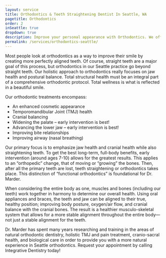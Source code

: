 ```yaml
---
layout: service
title: Orthodontics & Teeth Straightening Dentist In Seattle, WA
pagetitle: Orthodontics
order: 2
inSeattle: true
dropdown: true
description: Improve your personal appearance with Orthodontics. We offer orthodontic services for children and adults of the Seattle, WA. Call @ 206367-6453!
permalink: /services/orthodontics-seattle/
---
```


Most people look at orthodontics as a way to improve their smile by creating more perfectly aligned teeth. Of course, straight teeth are a major goal of this process, but orthodontics in our Seattle practice go beyond straight teeth. Our holistic approach to orthodontics really focuses on jaw health and postural balance. Total structural health must be an integral part of a comprehensive orthodontic protocol. Total wellness is what is reflected in a beautiful smile.

Our orthodontic treatments encompass:

* An enhanced cosmetic appearance
* Temporomandibular Joint (TMJ) health
* Cranial balancing
* Widening the palate – early intervention is best!
* Advancing the lower jaw – early intervention is best!
* Improving bite relationships
* Improving airway (nasal breathing)

Our primary focus is to emphasize jaw health and cranial health while also straightening teeth. To get the best long-term, full-body benefits, early intervention (around ages 7-10) allows for the greatest results. This applies to an “orthopedic” change, that of moving or “growing” the bones. Then, after all the primary teeth are lost, teeth straightening or orthodontics takes place. This distinction of “functional orthodontics” is foundational for Dr. Marder.

When considering the entire body as one, muscles and bones (including our teeth) work together in harmony to determine our overall health. Using oral appliances and braces, the teeth and jaw can be aligned to their true, healthy position; improving body posture, oxygen/air flow, and cranial balance with the cranial bones. The result is a healthier musculo-skeletal system that allows for a more stable alignment throughout the entire body—not just a stable alignment for the teeth.

Dr. Marder has spent many years researching and training in the areas of natural orthodontic dentistry, holistic TMJ and pain treatment, cranio-sacral health, and biological care in order to provide you with a more natural experience in Seattle orthodontics. Request your appointment by calling Integrative Dentistry today!
